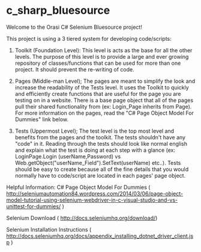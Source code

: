 c_sharp_bluesource
==================
Welcome to the Orasi C# Selenium Bluesource project!

This project is using a 3 tiered system for developing code/scripts:

  1) Toolkit (Foundation Level):
      This level is acts as the base for all the other levels.  The purpose of this level is to provide a large and ever         growing repository of classes/functions that can be used for more than one project.  It should prevent the re-writing       of code.
  
  2) Pages (Middle-man Level);
      The pages are meant to simplify the look and increase the readability of the Tests level.  It uses the Toolkit to          quickly and efficiently create functions that are useful for the page you are testing on in a website.  There is a         base page object that all of the pages pull their shared functionality from (ex: Login_Page inherits from Page).  For       more information on the pages, read the "C# Page Object Model For Dummies" link below.
  
  3) Tests (Uppermost Level);
      The test level is the top most level and benefits from the pages and the toolkit.  The tests shouldn't have any            "code" in it.  Reading through the tests should look like normal english and explain what the test is doing at each        step with a glance (ex: LoginPage.Login (userName,Password) vs Web.getObject("userName_Field").SetText(userName)           etc..).  Tests should be easy to create because all of the fine details that you would normally have to code/script        are located in each pages' page object.
      
      
Helpful Information:
C# Page Object Model For Dummies ( http://seleniumautomation84.wordpress.com/2014/03/06/page-object-model-tutorial-using-selenium-webdriver-in-c-visual-studio-and-vs-unittest-for-dummies/ )

Selenium Download ( http://docs.seleniumhq.org/download/)

Selenium Installation Instructions ( http://docs.seleniumhq.org/docs/appendix_installing_dotnet_driver_client.jsp )

